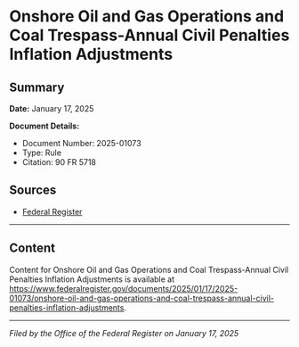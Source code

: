 # Onshore Oil and Gas Operations and Coal Trespass-Annual Civil Penalties Inflation Adjustments

## Summary

**Date:** January 17, 2025

**Document Details:**
- Document Number: 2025-01073
- Type: Rule
- Citation: 90 FR 5718

## Sources
- [Federal Register](https://www.federalregister.gov/documents/2025/01/17/2025-01073/onshore-oil-and-gas-operations-and-coal-trespass-annual-civil-penalties-inflation-adjustments)

---

## Content

Content for Onshore Oil and Gas Operations and Coal Trespass-Annual Civil Penalties Inflation Adjustments is available at https://www.federalregister.gov/documents/2025/01/17/2025-01073/onshore-oil-and-gas-operations-and-coal-trespass-annual-civil-penalties-inflation-adjustments.

---

*Filed by the Office of the Federal Register on January 17, 2025*
